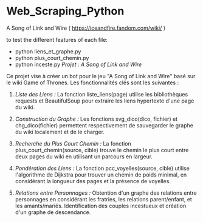 # Web_Scraping_Python
A Song of Link and Wire ( https://iceandfire.fandom.com/wiki/ )

to test the different features of each file:
 - python liens_et_graphe.py
 - python plus_court_chemin.py
 - python inceste.py
*Projet : A Song of Link and Wire*

Ce projet vise à créer un bot pour le jeu "A Song of Link and Wire" basé sur le wiki Game of Thrones. Les fonctionnalités clés sont les suivantes :

1. *Liste des Liens :* La fonction liste_liens(page) utilise les bibliothèques requests et BeautifulSoup pour extraire les liens hypertexte d'une page du wiki.

2. *Construction du Graphe :* Les fonctions svg_dico(dico, fichier) et chg_dico(fichier) permettent respectivement de sauvegarder le graphe du wiki localement et de le charger.

3. *Recherche du Plus Court Chemin :* La fonction plus_court_chemin(source, cible) trouve le chemin le plus court entre deux pages du wiki en utilisant un parcours en largeur.

4. *Pondération des Liens :* La fonction pcc_voyelles(source, cible) utilise l'algorithme de Dijkstra pour trouver un chemin de poids minimal, en considérant la longueur des pages et la présence de voyelles.

5. *Relations entre Personnages :* Obtention d'un graphe des relations entre personnages en considérant les fratries, les relations parent/enfant, et les amants/mariés. Identification des couples incestueux et création d'un graphe de descendance.
